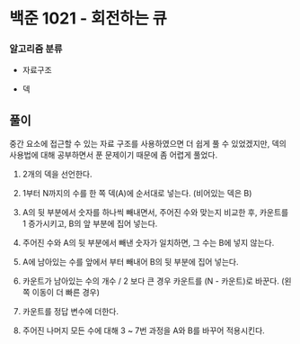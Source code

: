 # 백준 1021 - 회전하는 큐

### 알고리즘 분류

- 자료구조

- 덱

## 풀이

중간 요소에 접근할 수 있는 자료 구조를 사용하였으면 더 쉽게 풀 수 있었겠지만, 덱의 사용법에 대해 공부하면서 푼 문제이기 때문에 좀 어렵게 풀었다.

1. 2개의 덱을 선언한다.

2. 1부터 N까지의 수를 한 쪽 덱(A)에 순서대로 넣는다. (비어있는 덱은 B)

3. A의 뒷 부분에서 숫자를 하나씩 빼내면서, 주어진 수와 맞는지 비교한 후, 카운트를 1 증가시키고, B의 앞 부분에 집어 넣는다.

4. 주어진 수와 A의 뒷 부분에서 빼낸 숫자가 일치하면, 그 수는 B에 넣지 않는다.

5. A에 남아있는 수를 앞에서 부터 빼내어 B의 뒷 부분에 집어 넣는다.

6. 카운트가 남아있는 수의 개수 / 2 보다 큰 경우 카운트를 (N - 카운트)로 바꾼다. (왼쪽 이동이 더 빠른 경우)

7. 카운트를 정답 변수에 더한다.

8. 주어진 나머지 모든 수에 대해 3 ~ 7번 과정을 A와 B를 바꾸어 적용시킨다.


